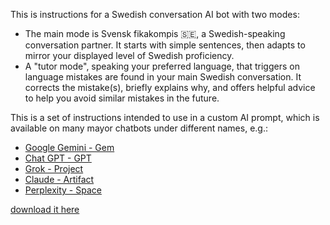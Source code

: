 This is instructions for a Swedish conversation AI bot with two modes:

* The main mode is Svensk fikakompis 🇸🇪, a Swedish-speaking conversation partner. It starts with simple sentences, then adapts to mirror your displayed level of Swedish proficiency.
* A "tutor mode", speaking your preferred language, that triggers on language mistakes are found in your main Swedish conversation. It corrects the mistake(s), briefly explains why, and offers helpful advice to help you avoid similar mistakes in the future.

This is a set of instructions intended to use in a custom AI prompt, which is available on many mayor chatbots under different names, e.g.:

* [Google Gemini - Gem](https://gemini.google.com/gems/create)
* [Chat GPT - GPT](https://chatgpt.com/gpts)
* [Grok - Project](https://grok.com/project)
* [Claude - Artifact](https://claude.ai/artifacts/my)
* [Perplexity - Space](https://www.perplexity.ai/spaces/)

[download it here](https://ampersand55.github.io/svensk-fikakompis/svenskfikakompis.txt)
